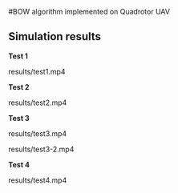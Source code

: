 #BOW algorithm implemented on Quadrotor UAV 

## Simulation results 

**Test 1**

results/test1.mp4

**Test 2**

results/test2.mp4

**Test 3**

results/test3.mp4

results/test3-2.mp4

**Test 4**

results/test4.mp4


